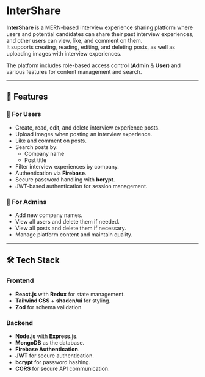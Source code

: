 # InterShare

**InterShare** is a MERN-based interview experience sharing platform where users and potential candidates can share their past interview experiences, and other users can view, like, and comment on them.  
It supports creating, reading, editing, and deleting posts, as well as uploading images with interview experiences.  

The platform includes role-based access control (**Admin** & **User**) and various features for content management and search.

---

## 🚀 Features

### 🔹 For Users
- Create, read, edit, and delete interview experience posts.
- Upload images when posting an interview experience.
- Like and comment on posts.
- Search posts by:
  - Company name
  - Post title
- Filter interview experiences by company.
- Authentication via **Firebase**.
- Secure password handling with **bcrypt**.
- JWT-based authentication for session management.

### 🔹 For Admins
- Add new company names.
- View all users and delete them if needed.
- View all posts and delete them if necessary.
- Manage platform content and maintain quality.

---

## 🛠 Tech Stack

### **Frontend**
- **React.js** with **Redux** for state management.
- **Tailwind CSS** + **shadcn/ui** for styling.
- **Zod** for schema validation.

### **Backend**
- **Node.js** with **Express.js**.
- **MongoDB** as the database.
- **Firebase Authentication**.
- **JWT** for secure authentication.
- **bcrypt** for password hashing.
- **CORS** for secure API communication.


